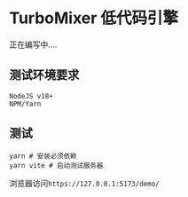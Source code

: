 # TurboMixer 低代码引擎
正在编写中....
## 测试环境要求
```
NodeJS v18+
NPM/Yarn
```

## 测试
```shell
yarn # 安装必须依赖
yarn vite # 启动测试服务器
```
浏览器访问`https://127.0.0.1:5173/demo/`